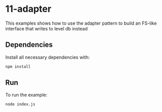 # 11-adapter

This examples shows how to use the adapter pattern to build an FS-like interface that writes to level db instead

## Dependencies

Install all necessary dependencies with:

```bash
npm install
```

## Run

To run the example:

```bash
node index.js
```
